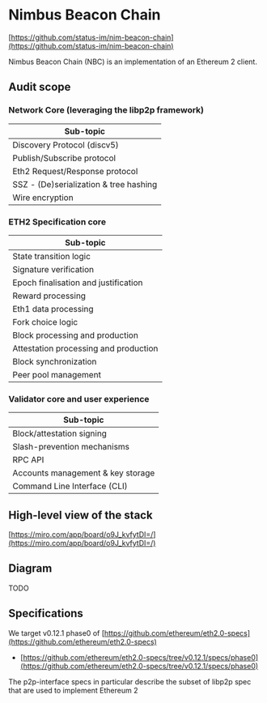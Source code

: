 # Nimbus Beacon Chain

[https://github.com/status-im/nim-beacon-chain](https://github.com/status-im/nim-beacon-chain)

Nimbus Beacon Chain (NBC) is an implementation of an Ethereum 2 client.

## Audit scope

### Network Core (leveraging the libp2p framework)

| Sub-topic                              |
| -------------------------------------- |
| Discovery Protocol (discv5)            |
| Publish/Subscribe protocol             |
| Eth2 Request/Response protocol         |
| SSZ - (De)serialization & tree hashing |
| Wire encryption                        |

### ETH2 Specification core

| Sub-topic                             |
| ------------------------------------- |
| State transition logic                |
| Signature verification                |
| Epoch finalisation and justification  |
| Reward processing                     |
| Eth1 data processing                  |
| Fork choice logic                     |
| Block processing and production       |
| Attestation processing and production |
| Block synchronization                 |
| Peer pool management                  |

### Validator core and user experience

| Sub-topic                         |
| --------------------------------- |
| Block/attestation signing         |
| Slash-prevention mechanisms       |
| RPC API                           |
| Accounts management & key storage |
| Command Line Interface (CLI)      |

## High-level view of the stack

[https://miro.com/app/board/o9J_kvfytDI=/](https://miro.com/app/board/o9J_kvfytDI=/)

## Diagram

TODO

## Specifications

We target v0.12.1 phase0 of [https://github.com/ethereum/eth2.0-specs](https://github.com/ethereum/eth2.0-specs)
- [https://github.com/ethereum/eth2.0-specs/tree/v0.12.1/specs/phase0](https://github.com/ethereum/eth2.0-specs/tree/v0.12.1/specs/phase0)

The p2p-interface specs in particular describe the subset of libp2p spec that
are used to implement Ethereum 2
